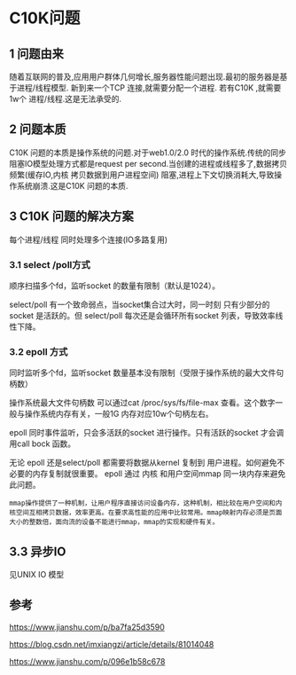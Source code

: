 # C10K问题

## 1 问题由来

随着互联网的普及,应用用户群体几何增长,服务器性能问题出现.最初的服务器是基于进程/线程模型. 新到来一个TCP 连接,就需要分配一个进程. 若有C10K ,就需要1w个 进程/线程.这是无法承受的.

## 2 问题本质

C10K 问题的本质是操作系统的问题.对于web1.0/2.0 时代的操作系统.传统的同步阻塞IO模型处理方式都是request per second.当创建的进程或线程多了,数据拷贝频繁(缓存IO,内核 拷贝数据到用户进程空间) 阻塞,进程上下文切换消耗大,导致操作系统崩溃.这是C10K 问题的本质.

## 3 C10K 问题的解决方案

每个进程/线程 同时处理多个连接(IO多路复用)

### 3.1 select /poll方式

顺序扫描多个fd，监听socket 的数量有限制（默认是1024）。

select/poll 有一个致命弱点，当socket集合过大时，同一时刻 只有少部分的 socket 是活跃的。但 select/poll 每次还是会循环所有socket 列表，导致效率线性下降。

### 3.2 epoll 方式

同时监听多个fd，监听socket 数量基本没有限制（受限于操作系统的最大文件句柄数）

操作系统最大文件句柄数 可以通过cat /proc/sys/fs/file-max 查看。这个数字一般与操作系统内存有关，一般1G 内存对应10w个句柄左右。

epoll 同时事件监听，只会多活跃的socket 进行操作。只有活跃的socket 才会调用call bock 函数。

无论 epoll 还是select/poll 都需要将数据从kernel 复制到 用户进程。如何避免不必要的内存复制就很重要。 epoll 通过 内核 和用户空间mmap 同一块内存来避免此问题。

```
mmap操作提供了一种机制，让用户程序直接访问设备内存，这种机制，相比较在用户空间和内核空间互相拷贝数据，效率更高。在要求高性能的应用中比较常用。mmap映射内存必须是页面大小的整数倍，面向流的设备不能进行mmap，mmap的实现和硬件有关。
```

## 3.3 异步IO 

见UNIX IO 模型



## 参考

https://www.jianshu.com/p/ba7fa25d3590

https://blog.csdn.net/imxiangzi/article/details/81014048

https://www.jianshu.com/p/096e1b58c678

